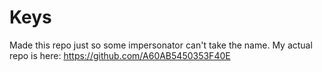 # Keys

Made this repo just so some impersonator can't take the name. My actual repo is here: https://github.com/A60AB5450353F40E
